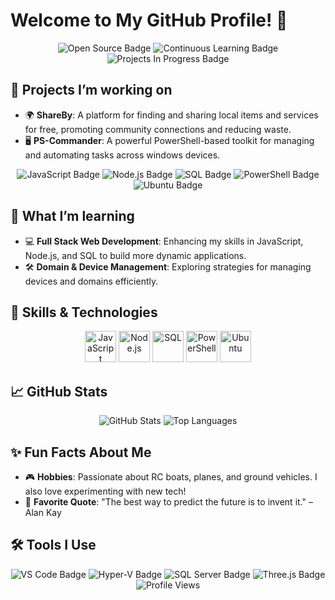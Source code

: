 <!-- Your GitHub username is Mr3ENTLEY -->

# Welcome to My GitHub Profile! 👋

<div align="center">
  <img src="https://img.shields.io/badge/Open%20Source-%E2%9C%94%EF%B8%8F-blue?style=for-the-badge" alt="Open Source Badge">
  <img src="https://img.shields.io/badge/Continuous%20Learning-%E2%9C%85-green?style=for-the-badge" alt="Continuous Learning Badge">
  <img src="https://img.shields.io/badge/Projects-In%20Progress-yellow?style=for-the-badge" alt="Projects In Progress Badge">
</div>

## 🔭 Projects I’m working on
- 🌍 **ShareBy**: A platform for finding and sharing local items and services for free, promoting community connections and reducing waste.
- 🖥️ **PS-Commander**: A powerful PowerShell-based toolkit for managing and automating tasks across windows devices.

<div align="center">
  <img src="https://img.shields.io/badge/JavaScript-323330?style=for-the-badge&logo=javascript&logoColor=F7DF1E" alt="JavaScript Badge">
  <img src="https://img.shields.io/badge/Node.js-339933?style=for-the-badge&logo=nodedotjs&logoColor=white" alt="Node.js Badge">
  <img src="https://img.shields.io/badge/SQL-4479A1?style=for-the-badge&logo=postgresql&logoColor=white" alt="SQL Badge">
  <img src="https://img.shields.io/badge/PowerShell-5391FE?style=for-the-badge&logo=powershell&logoColor=white" alt="PowerShell Badge">
  <img src="https://img.shields.io/badge/Ubuntu-E95420?style=for-the-badge&logo=ubuntu&logoColor=white" alt="Ubuntu Badge">
</div>

## 🌱 What I’m learning
- 💻 **Full Stack Web Development**: Enhancing my skills in JavaScript, Node.js, and SQL to build more dynamic applications.
- 🛠️ **Domain & Device Management**: Exploring strategies for managing devices and domains efficiently.

## 🚀 Skills & Technologies
<div align="center">
  <img src="https://upload.wikimedia.org/wikipedia/commons/9/99/Unofficial_JavaScript_logo_2.svg" width="50" height="50" alt="JavaScript">
  <img src="https://upload.wikimedia.org/wikipedia/commons/d/d9/Node.js_logo.svg" width="50" height="50" alt="Node.js">
  <img src="https://upload.wikimedia.org/wikipedia/commons/8/87/Sql_data_base_with_logo.png" width="50" height="50" alt="SQL">
  <img src="https://upload.wikimedia.org/wikipedia/commons/4/4b/PowerShell_5.0_icon.png" width="50" height="50" alt="PowerShell">
  <img src="https://upload.wikimedia.org/wikipedia/commons/a/ab/Logo-ubuntu_cof-orange-hex.svg" width="50" height="50" alt="Ubuntu">
</div>

## 📈 GitHub Stats
<div align="center">
  <img src="https://github-readme-stats.vercel.app/api?username=Mr3ENTLEY&show_icons=true&theme=radical" alt="GitHub Stats">
  <img src="https://github-readme-stats.vercel.app/api/top-langs/?username=Mr3ENTLEY&layout=compact&theme=radical" alt="Top Languages">
</div>

## ✨ Fun Facts About Me
- 🎮 **Hobbies**: Passionate about RC boats, planes, and ground vehicles. I also love experimenting with new tech!
- 🌱 **Favorite Quote**: "The best way to predict the future is to invent it." – Alan Kay

## 🛠️ Tools I Use
<div align="center">
  <img src="https://img.shields.io/badge/VS%20Code-007ACC?style=for-the-badge&logo=visual%20studio%20code&logoColor=white" alt="VS Code Badge">
  <img src="https://img.shields.io/badge/Hyper--V-0078D7?style=for-the-badge&logo=windows&logoColor=white" alt="Hyper-V Badge">
  <img src="https://img.shields.io/badge/SQL%20Server-CC2927?style=for-the-badge&logo=microsoft-sql-server&logoColor=white" alt="SQL Server Badge">
  <img src="https://img.shields.io/badge/Three.js-000000?style=for-the-badge&logo=three.js&logoColor=white" alt="Three.js Badge">
</div>

<div align="center">
  <img src="https://komarev.com/ghpvc/?username=Mr3ENTLEY&color=blue" alt="Profile Views">
</div>
